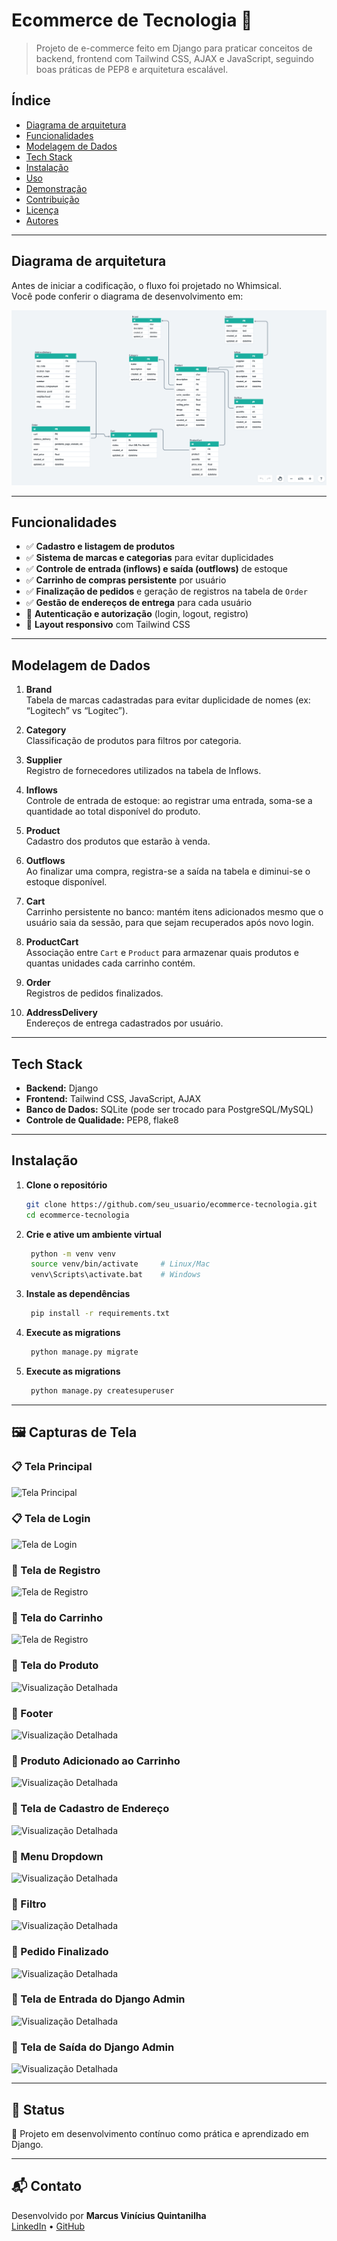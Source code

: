 # Ecommerce de Tecnologia 🚀

> Projeto de e-commerce feito em Django para praticar conceitos de backend, frontend com Tailwind CSS, AJAX e JavaScript, seguindo boas práticas de PEP8 e arquitetura escalável.

## Índice

- [Diagrama de arquitetura](#diagrama-de-arquitetura)  
- [Funcionalidades](#funcionalidades)  
- [Modelagem de Dados](#modelagem-de-dados)  
- [Tech Stack](#tech-stack)  
- [Instalação](#instalação)  
- [Uso](#uso)  
- [Demonstração](#demonstração)  
- [Contribuição](#contribuição)  
- [Licença](#licença)  
- [Autores](#autores)  

---

## Diagrama de arquitetura

Antes de iniciar a codificação, o fluxo foi projetado no Whimsical.  
Você pode conferir o diagrama de desenvolvimento em:

![Diagrama de arquitetura](docs/images/diagrams.png)

---

## Funcionalidades

- ✅ **Cadastro e listagem de produtos**  
- ✅ **Sistema de marcas e categorias** para evitar duplicidades  
- ✅ **Controle de entrada (inflows) e saída (outflows)** de estoque  
- ✅ **Carrinho de compras persistente** por usuário  
- ✅ **Finalização de pedidos** e geração de registros na tabela de `Order`  
- ✅ **Gestão de endereços de entrega** para cada usuário  
- 🚧 **Autenticação e autorização** (login, logout, registro)  
- 🚧 **Layout responsivo** com Tailwind CSS  

---

## Modelagem de Dados

1. **Brand**  
   Tabela de marcas cadastradas para evitar duplicidade de nomes (ex: “Logitech” vs “Logitec”).

2. **Category**  
   Classificação de produtos para filtros por categoria.

3. **Supplier**  
   Registro de fornecedores utilizados na tabela de Inflows.

4. **Inflows**  
   Controle de entrada de estoque: ao registrar uma entrada, soma-se a quantidade ao total disponível do produto.

5. **Product**  
   Cadastro dos produtos que estarão à venda.

6. **Outflows**  
   Ao finalizar uma compra, registra-se a saída na tabela e diminui-se o estoque disponível.

7. **Cart**  
   Carrinho persistente no banco: mantém itens adicionados mesmo que o usuário saia da sessão, para que sejam recuperados após novo login.

8. **ProductCart**  
   Associação entre `Cart` e `Product` para armazenar quais produtos e quantas unidades cada carrinho contém.

9. **Order**  
   Registros de pedidos finalizados.

10. **AddressDelivery**  
    Endereços de entrega cadastrados por usuário.

---

## Tech Stack

- **Backend:** Django  
- **Frontend:** Tailwind CSS, JavaScript, AJAX  
- **Banco de Dados:** SQLite (pode ser trocado para PostgreSQL/MySQL)  
- **Controle de Qualidade:** PEP8, flake8  

---

## Instalação

1. **Clone o repositório**  
   ```bash
   git clone https://github.com/seu_usuario/ecommerce-tecnologia.git
   cd ecommerce-tecnologia
   ```

2. **Crie e ative um ambiente virtual**  
   ```bash
    python -m venv venv
    source venv/bin/activate     # Linux/Mac  
    venv\Scripts\activate.bat    # Windows
    ```

3. **Instale as dependências**  
   ```bash
    pip install -r requirements.txt
    ```

4. **Execute as migrations**  
   ```bash
    python manage.py migrate
    ```

5. **Execute as migrations**  
   ```bash
    python manage.py createsuperuser
    ```

---

## 🖼️ Capturas de Tela

### 📋 Tela Principal
![Tela Principal](docs/images/products.png)

### 📋 Tela de Login
![Tela de Login](docs/images/login.png)

### 📝 Tela de Registro
![Tela de Registro](docs/images/register.png)

### 📝 Tela do Carrinho
![Tela de Registro](docs/images/cart.png)

### 📝 Tela do Produto
![Visualização Detalhada](docs/images/product_detail.png)

### 📝 Footer
![Visualização Detalhada](docs/images/footer.png)

### 📝 Produto Adicionado ao Carrinho
![Visualização Detalhada](docs/images/add_cart.png)

### 📝 Tela de Cadastro de Endereço
![Visualização Detalhada](docs/images/address.png)

### 📝 Menu Dropdown
![Visualização Detalhada](docs/images/dropdown.png)

### 📝 Filtro
![Visualização Detalhada](docs/images/filter.png)

### 📝 Pedido Finalizado
![Visualização Detalhada](docs/images/fineshed_cart.png)

### 📝 Tela de Entrada do Django Admin
![Visualização Detalhada](docs/images/inflows.png)

### 📝 Tela de Saída do Django Admin
![Visualização Detalhada](docs/images/outflows.png)

---

## 📌 Status

🚧 Projeto em desenvolvimento contínuo como prática e aprendizado em Django.

---

## 📬 Contato

Desenvolvido por **Marcus Vinícius Quintanilha**  
[LinkedIn](https://www.linkedin.com/in/marcus-nascimento98/) • [GitHub](https://github.com/marcus-nascimento98)
